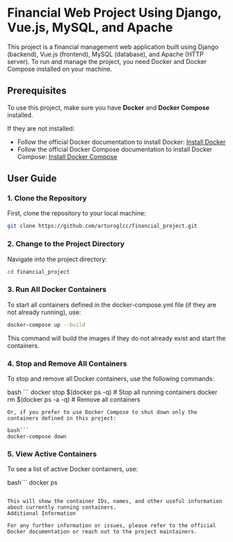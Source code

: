 # Financial Web Project Using Django, Vue.js, MySQL, and Apache

This project is a financial management web application built using Django (backend), Vue.js (frontend), MySQL (database), and Apache (HTTP server). To run and manage the project, you need Docker and Docker Compose installed on your machine.

## Prerequisites

To use this project, make sure you have **Docker** and **Docker Compose** installed.

If they are not installed:
- Follow the official Docker documentation to install Docker: [Install Docker](https://docs.docker.com/get-docker/)
- Follow the official Docker Compose documentation to install Docker Compose: [Install Docker Compose](https://docs.docker.com/compose/install/)

## User Guide

### 1. Clone the Repository

First, clone the repository to your local machine:

```bash
git clone https://github.com/arturoglcc/financial_project.git
```

### 2. Change to the Project Directory

Navigate into the project directory:

```bash
cd financial_project
```

### 3. Run All Docker Containers

To start all containers defined in the docker-compose.yml file (if they are not already running), use:

```bash
docker-compose up --build
```

This command will build the images if they do not already exist and start the containers.

### 4. Stop and Remove All Containers

To stop and remove all Docker containers, use the following commands:

bash ```
docker stop $(docker ps -q)  # Stop all running containers
docker rm $(docker ps -a -q) # Remove all containers
```
Or, if you prefer to use Docker Compose to shut down only the containers defined in this project:

bash```
docker-compose down
```

### 5. View Active Containers

To see a list of active Docker containers, use:

bash```
docker ps
```

This will show the container IDs, names, and other useful information about currently running containers.
Additional Information

For any further information or issues, please refer to the official Docker documentation or reach out to the project maintainers.
